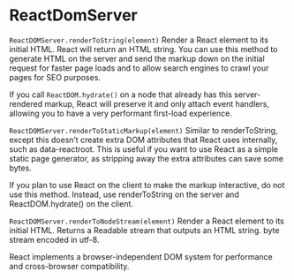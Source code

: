 # ReactDomServer

`ReactDOMServer.renderToString(element)`
Render a React element to its initial HTML. React will return an HTML string.
You can use this method to generate HTML on the server and send the markup down on the initial request for faster page loads and to allow search engines to crawl your pages for SEO purposes.

If you call `ReactDOM.hydrate()` on a node that already has this server-rendered markup, React will preserve it and only attach event handlers, allowing you to have a very performant first-load experience.

`ReactDOMServer.renderToStaticMarkup(element)`
Similar to renderToString, except this doesn’t create extra DOM attributes that React uses internally, such as data-reactroot. This is useful if you want to use React as a simple static page generator, as stripping away the extra attributes can save some bytes.

If you plan to use React on the client to make the markup interactive, do not use this method. Instead, use renderToString on the server and ReactDOM.hydrate() on the client.

`ReactDOMServer.renderToNodeStream(element)`
Render a React element to its initial HTML. Returns a Readable stream that outputs an HTML string. byte stream encoded in utf-8. 


React implements a browser-independent DOM system for performance and cross-browser compatibility. 